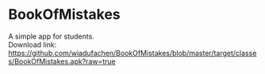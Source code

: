 BookOfMistakes
==============
A simple app for students.</br>
Download link: https://github.com/wiadufachen/BookOfMistakes/blob/master/target/classes/BookOfMistakes.apk?raw=true

